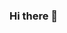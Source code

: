 ### Hi there 👋

<!--
**bruno-medeiros1/bruno-medeiros1** is a ✨ _special_ ✨ repository because its `README.md` (this file) appears on your GitHub profile.

